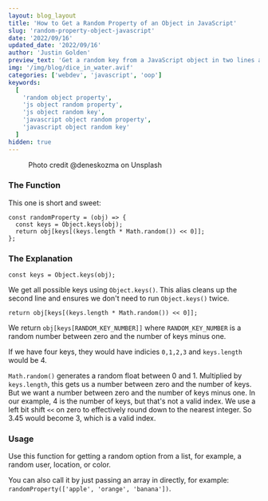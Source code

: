 ```yaml
---
layout: blog_layout
title: 'How to Get a Random Property of an Object in JavaScript'
slug: 'random-property-object-javascript'
date: '2022/09/16'
updated_date: '2022/09/16'
author: 'Justin Golden'
preview_text: 'Get a random key from a JavaScript object in two lines and less than a millisecond'
img: '/img/blog/dice_in_water.avif'
categories: ['webdev', 'javascript', 'oop']
keywords:
  [
    'random object property',
    'js object random property',
    'js object random key',
    'javascript object random property',
    'javascript object random key'
  ]
hidden: true
---
```


<figure>
  <picture>
    <source type="image/avif" srcset="/img/blog/dice_in_water.avif" alt="">
    <img src="/img/blog/dice_in_water.jpg" alt="">
  </picture>
  <figcaption>Photo credit @deneskozma on Unsplash</figcaption>
</figure>

### The Function

This one is short and sweet:

```
const randomProperty = (obj) => {
  const keys = Object.keys(obj);
  return obj[keys[(keys.length * Math.random()) << 0]];
};
```

### The Explanation

`const keys = Object.keys(obj);`

We get all possible keys using `Object.keys()`. This alias cleans up the second line and ensures we don't need to run `Object.keys()` twice.

`return obj[keys[(keys.length * Math.random()) << 0]];`

We return `obj[keys[RANDOM_KEY_NUMBER]]` where `RANDOM_KEY_NUMBER` is a random number between zero and the number of keys minus one.

If we have four keys, they would have indicies `0,1,2,3` and `keys.length` would be 4.

`Math.random()` generates a random float between 0 and 1. Multiplied by `keys.length`, this gets us a number between zero and the number of keys. But we want a number between zero and the number of keys minus one. In our example, 4 is the number of keys, but that's not a valid index. We use a left bit shift `<<` on zero to effectively round down to the nearest integer. So 3.45 would become 3, which is a valid index.

### Usage

Use this function for getting a random option from a list, for example, a random user, location, or color.

You can also call it by just passing an array in directly, for example: `randomProperty(['apple', 'orange', 'banana'])`.

